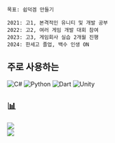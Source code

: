 ```
목표: 쉽덕겜 만들기

2021: 고1, 본격적인 유니티 및 개발 공부
2022: 고2, 여러 게임 개발 대회 참여
2023: 고3, 게임회사 실습 2개월 진행
2024: 한세고 졸업, 백수 인생 ON
```

## 주로 사용하는
![C#](https://img.shields.io/badge/c%23-%23239120.svg?style=for-the-badge&logo=c-sharp&logoColor=white) ![Python](https://img.shields.io/badge/python-3670A0?style=for-the-badge&logo=python&logoColor=ffdd54) ![Dart](https://img.shields.io/badge/dart-%230175C2.svg?style=for-the-badge&logo=dart&logoColor=white) <img alt="Unity" src ="https://img.shields.io/badge/Unity-FAFAFA.svg?&style=for-the-badge&logo=Unity&logoColor=black"/>

## 📊
<!-- ![](https://github-readme-stats.vercel.app/api?username=ppaka&theme=dark&hide_border=false&include_all_commits=true&count_private=true)<br/> -->
![](https://github-readme-streak-stats.herokuapp.com/?user=ppaka&theme=dark&hide_border=false)<br/>
![](https://github-readme-stats.vercel.app/api/top-langs/?username=ppaka&theme=dark&hide_border=false&include_all_commits=true&count_private=true&layout=compact)
<!-- Proudly created with GPRM ( https://gprm.itsvg.in ) -->
